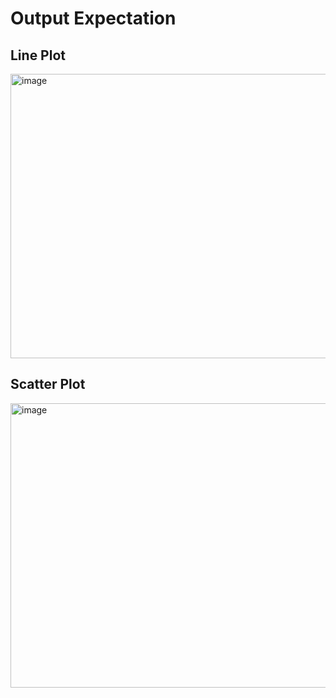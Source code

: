 # Output Expectation <br>

## Line Plot <br> 
<img width="587" height="455" alt="image" src="https://github.com/user-attachments/assets/af79979a-c73c-45a1-9796-2eb76ae7526a" />


## Scatter Plot <br>
<img width="567" height="455" alt="image" src="https://github.com/user-attachments/assets/36032cd7-1d58-4e8b-ad1d-ee912dfa9453" />

